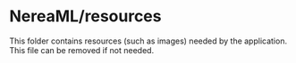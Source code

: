 # NereaML/resources

This folder contains resources (such as images) needed by the application. This file can
be removed if not needed.
